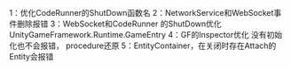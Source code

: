 1：优化CodeRunner的ShutDown函数名
2：NetworkService和WebSocket事件删除报错
3：WebSocket和CodeRunner 的ShutDown优化 UnityGameFramework.Runtime.GameEntry
4：GF的Inspector优化  没有初始化也不会报错， procedure还原
5：EntityContainer，在关闭时存在Attach的Entity会报错